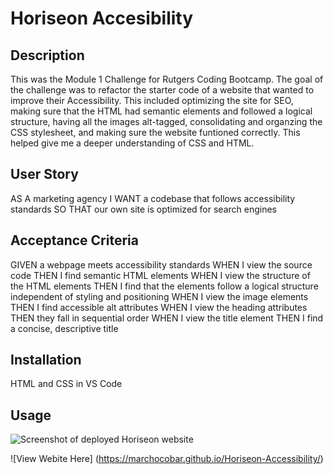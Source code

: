 # Horiseon Accesibility 

## Description

This was the Module 1 Challenge for Rutgers Coding Bootcamp. 
The goal of the challenge was to refactor the starter code of a website that wanted to improve their Accessibility. This included optimizing the site for SEO, making sure that the HTML had semantic elements and followed a logical structure, having all the images alt-tagged, consolidating and organzing the CSS stylesheet, and making sure the website funtioned correctly.
This helped give me a deeper understanding of CSS and HTML. 

## User Story
AS A marketing agency
I WANT a codebase that follows accessibility standards
SO THAT our own site is optimized for search engines


## Acceptance Criteria

GIVEN a webpage meets accessibility standards
WHEN I view the source code
THEN I find semantic HTML elements
WHEN I view the structure of the HTML elements
THEN I find that the elements follow a logical structure independent of styling and positioning
WHEN I view the image elements
THEN I find accessible alt attributes
WHEN I view the heading attributes
THEN they fall in sequential order
WHEN I view the title element
THEN I find a concise, descriptive title

## Installation
HTML and CSS in VS Code

## Usage

![Screenshot of deployed Horiseon website](./develop/assets/images/Screen%20Shot%202022-08-18%20at%206.13.19%20AM.png)


![View Webite Here] (https://marchocobar.github.io/Horiseon-Accessibility/)